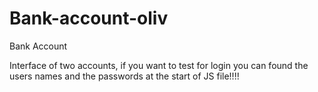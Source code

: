 # Bank-account-oliv
Bank Account

Interface of two accounts, if you want to test for login you can found the users names and the passwords at the start of JS file!!!!
